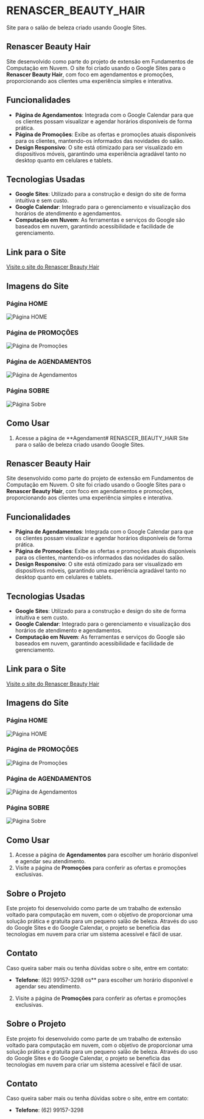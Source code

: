 # RENASCER_BEAUTY_HAIR
Site para o salão de beleza criado usando Google Sites.

## Renascer Beauty Hair

Site desenvolvido como parte do projeto de extensão em Fundamentos de Computação em Nuvem. O site foi criado usando o Google Sites para o **Renascer Beauty Hair**, com foco em agendamentos e promoções, proporcionando aos clientes uma experiência simples e interativa.

## Funcionalidades

- **Página de Agendamentos**: Integrada com o Google Calendar para que os clientes possam visualizar e agendar horários disponíveis de forma prática.
- **Página de Promoções**: Exibe as ofertas e promoções atuais disponíveis para os clientes, mantendo-os informados das novidades do salão.
- **Design Responsivo**: O site está otimizado para ser visualizado em dispositivos móveis, garantindo uma experiência agradável tanto no desktop quanto em celulares e tablets.

## Tecnologias Usadas

- **Google Sites**: Utilizado para a construção e design do site de forma intuitiva e sem custo.
- **Google Calendar**: Integrado para o gerenciamento e visualização dos horários de atendimento e agendamentos.
- **Computação em Nuvem**: As ferramentas e serviços do Google são baseados em nuvem, garantindo acessibilidade e facilidade de gerenciamento.

## Link para o Site

[Visite o site do Renascer Beauty Hair](https://sites.google.com/view/renascerstudiodebeleza)

## Imagens do Site

### Página HOME
![Página HOME](images/HOME.png)

### Página de PROMOÇÕES
![Página de Promoções](images/PROMOÇÕES.png)

### Página de AGENDAMENTOS
![Página de Agendamentos](images/AGENDAMENTOS.png)

### Página SOBRE
![Página Sobre](images/SOBRE.png)

## Como Usar

1. Acesse a página de **Agendament# RENASCER_BEAUTY_HAIR
Site para o salão de beleza criado usando Google Sites.

## Renascer Beauty Hair

Site desenvolvido como parte do projeto de extensão em Fundamentos de Computação em Nuvem. O site foi criado usando o Google Sites para o **Renascer Beauty Hair**, com foco em agendamentos e promoções, proporcionando aos clientes uma experiência simples e interativa.

## Funcionalidades

- **Página de Agendamentos**: Integrada com o Google Calendar para que os clientes possam visualizar e agendar horários disponíveis de forma prática.
- **Página de Promoções**: Exibe as ofertas e promoções atuais disponíveis para os clientes, mantendo-os informados das novidades do salão.
- **Design Responsivo**: O site está otimizado para ser visualizado em dispositivos móveis, garantindo uma experiência agradável tanto no desktop quanto em celulares e tablets.

## Tecnologias Usadas

- **Google Sites**: Utilizado para a construção e design do site de forma intuitiva e sem custo.
- **Google Calendar**: Integrado para o gerenciamento e visualização dos horários de atendimento e agendamentos.
- **Computação em Nuvem**: As ferramentas e serviços do Google são baseados em nuvem, garantindo acessibilidade e facilidade de gerenciamento.

## Link para o Site

[Visite o site do Renascer Beauty Hair](https://sites.google.com/view/renascerstudiodebeleza)

## Imagens do Site

### Página HOME
![Página HOME](images/HOME.png)

### Página de PROMOÇÕES
![Página de Promoções](images/PROMOÇÕES.png)

### Página de AGENDAMENTOS
![Página de Agendamentos](images/AGENDAMENTOS.png)

### Página SOBRE
![Página Sobre](images/SOBRE.png)

## Como Usar

1. Acesse a página de **Agendamentos** para escolher um horário disponível e agendar seu atendimento.
2. Visite a página de **Promoções** para conferir as ofertas e promoções exclusivas.

## Sobre o Projeto

Este projeto foi desenvolvido como parte de um trabalho de extensão voltado para computação em nuvem, com o objetivo de proporcionar uma solução prática e gratuita para um pequeno salão de beleza. Através do uso do Google Sites e do Google Calendar, o projeto se beneficia das tecnologias em nuvem para criar um sistema acessível e fácil de usar.

## Contato

Caso queira saber mais ou tenha dúvidas sobre o site, entre em contato:
- **Telefone**: (62) 99157-3298
os** para escolher um horário disponível e agendar seu atendimento.
2. Visite a página de **Promoções** para conferir as ofertas e promoções exclusivas.

## Sobre o Projeto

Este projeto foi desenvolvido como parte de um trabalho de extensão voltado para computação em nuvem, com o objetivo de proporcionar uma solução prática e gratuita para um pequeno salão de beleza. Através do uso do Google Sites e do Google Calendar, o projeto se beneficia das tecnologias em nuvem para criar um sistema acessível e fácil de usar.

## Contato

Caso queira saber mais ou tenha dúvidas sobre o site, entre em contato:
- **Telefone**: (62) 99157-3298

